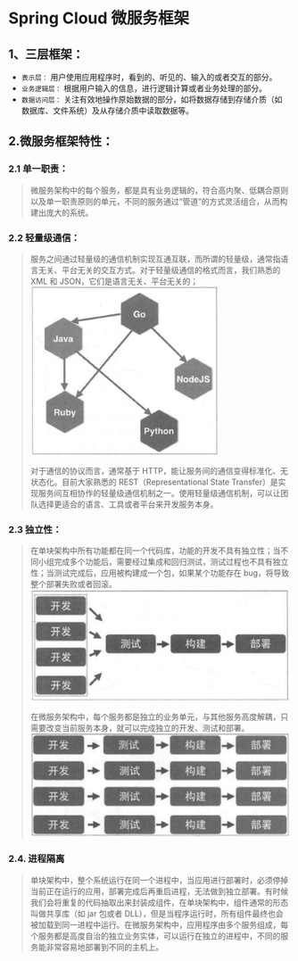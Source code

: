 # Spring Cloud 微服务框架

## 1、三层框架：

* `表示层：` 用户使用应用程序时，看到的、听见的、输入的或者交互的部分。
* `业务逻辑层：` 根据用户输入的信息，进行逻辑计算或者业务处理的部分。
* `数据访问层：` 关注有效地操作原始数据的部分，如将数据存储到存储介质（如数据库、文件系统）及从存储介质中读取数据等。

## 2.微服务框架特性：

### 2.1 单一职责：

>微服务架构中的每个服务，都是具有业务逻辑的，符合高内聚、低耦合原则以及单一职责原则的单元，不同的服务通过“管道”的方式灵活组合，从而构建出庞大的系统。

### 2.2 轻量级通信：

>服务之间通过轻量级的通信机制实现互通互联，而所谓的轻量级，通常指语言无关、平台无关的交互方式。对于轻量级通信的格式而言，我们熟悉的 XML 和 JSON，它们是语言无关、平台无关的；
![image](img/sc_1.jpg 'img1')
>
>对于通信的协议而言，通常基于 HTTP，能让服务间的通信变得标准化、无状态化。目前大家熟悉的 REST（Representational State Transfer）是实现服务间互相协作的轻量级通信机制之一。使用轻量级通信机制，可以让团队选择更适合的语言、工具或者平台来开发服务本身。

### 2.3  独立性：

>在单块架构中所有功能都在同一个代码库，功能的开发不具有独立性；当不同小组完成多个功能后，需要经过集成和回归测试，测试过程也不具有独立性；当测试完成后，应用被构建成一个包，如果某个功能存在 bug，将导致整个部署失败或者回滚。
![image](img/sc_2.jpg 'img2')
>
>在微服务架构中，每个服务都是独立的业务单元，与其他服务高度解耦，只需要改变当前服务本身，就可以完成独立的开发、测试和部署。![image](img/sc_3.jpg 'img3')

### 2.4. 进程隔离

>单块架构中，整个系统运行在同一个进程中，当应用进行部署时，必须停掉当前正在运行的应用，部署完成后再重启进程，无法做到独立部署。有时候我们会将重复的代码抽取出来封装成组件，在单块架构中，组件通常的形态叫做共享库（如 jar 包或者 DLL），但是当程序运行时，所有组件最终也会被加载到同一进程中运行。在微服务架构中，应用程序由多个服务组成，每个服务都是高度自治的独立业务实体，可以运行在独立的进程中，不同的服务能非常容易地部署到不同的主机上。
